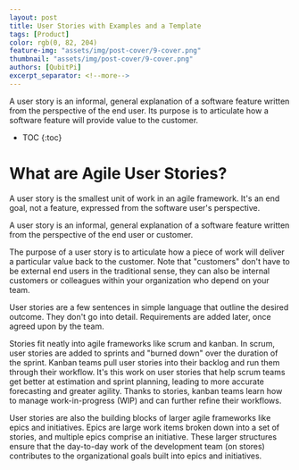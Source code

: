 ```yaml
---
layout: post
title: User Stories with Examples and a Template
tags: [Product]
color: rgb(0, 82, 204)
feature-img: "assets/img/post-cover/9-cover.png"
thumbnail: "assets/img/post-cover/9-cover.png"
authors: [QubitPi]
excerpt_separator: <!--more-->
---
```


A user story is an informal, general explanation of a software feature written from the perspective of the end user. Its purpose is to articulate how a software feature will provide value to the customer.

<!--more-->

* TOC
{:toc}

What are Agile User Stories?
============================

A user story is the smallest unit of work in an agile framework. It's an end goal, not a feature, expressed from the
software user's perspective.

A user story is an informal, general explanation of a software feature written from the perspective of the end user or
customer.

The purpose of a user story is to articulate how a piece of work will deliver a particular value back to the customer.
Note that "customers" don't have to be external end users in the traditional sense, they can also be internal customers
or colleagues within your organization who depend on your team.

User stories are a few sentences in simple language that outline the desired outcome. They don't go into detail.
Requirements are added later, once agreed upon by the team.

Stories fit neatly into agile frameworks like scrum and kanban. In scrum, user stories are added to sprints and "burned
down" over the duration of the sprint. Kanban teams pull user stories into their backlog and run them through their
workflow. It's this work on user stories that help scrum teams get better at estimation and sprint planning, leading to
more accurate forecasting and greater agility. Thanks to stories, kanban teams learn how to manage work-in-progress
(WIP) and can further refine their workflows.

User stories are also the building blocks of larger agile frameworks like epics and initiatives. Epics are large work
items broken down into a set of stories, and multiple epics comprise an initiative. These larger structures ensure that
the day-to-day work of the development team (on stores) contributes to the organizational goals built into epics and
initiatives.

